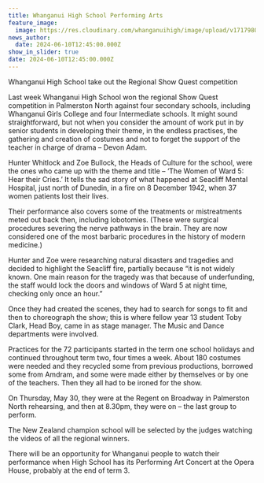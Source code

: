 ```yaml
---
title: Whanganui High School Performing Arts
feature_image:
  image: https://res.cloudinary.com/whanganuihigh/image/upload/v1717980353/News/WHS_Showquest.jpg
news_author:
  date: 2024-06-10T12:45:00.000Z
show_in_slider: true
date: 2024-06-10T12:45:00.000Z
---
```

Whanganui High School take out the Regional Show Quest competition

Last week Whanganui High School won the regional Show Quest competition in Palmerston North against four secondary schools, including Whanganui Girls College and four Intermediate schools. It might sound straightforward, but not when you consider the amount of work put in by senior students in developing their theme, in the endless practises, the gathering and creation of costumes and not to forget the support of the teacher in charge of drama – Devon Adam.

Hunter Whitlock and Zoe Bullock, the Heads of Culture for the school, were the ones who came up with the theme and title – ‘The Women of Ward 5: Hear their Cries.’ It tells the sad story of what happened at Seacliff Mental Hospital, just north of Dunedin, in a fire on 8 December 1942, when 37 women patients lost their lives.

Their performance also covers some of the treatments or mistreatments meted out back then, including lobotomies. (These were surgical procedures severing the nerve pathways in the brain. They are now considered one of the most barbaric procedures in the history of modern medicine.)

Hunter and Zoe were researching natural disasters and tragedies and decided to highlight the Seacliff fire, partially because “it is not widely known. One main reason for the tragedy was that because of underfunding, the staff would lock the doors and windows of Ward 5 at night time, checking only once an hour.”

Once they had created the scenes, they had to search for songs to fit and then to choreograph the show; this is where fellow year 13 student Toby Clark, Head Boy, came in as stage manager. The Music and Dance departments were involved.

Practices for the 72 participants started in the term one school holidays and continued throughout term two, four  times a week. About 180 costumes were needed and they recycled some from previous productions, borrowed some from Amdram, and some were made either by themselves or by one of the teachers. Then they all had to be ironed for the show.

On Thursday, May 30, they were at the Regent on Broadway in Palmerston North rehearsing, and then at 8.30pm, they were on – the last group to perform.

The New Zealand champion school will be selected by the judges watching the videos of all the regional winners.

There will be an opportunity for Whanganui people to watch their performance when High School has its Performing Art Concert at the Opera House, probably at the end of term 3.
